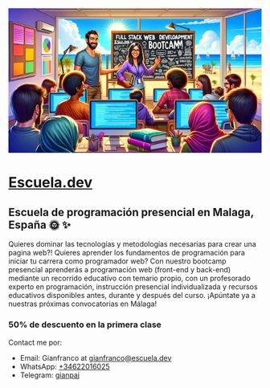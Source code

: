 <img style="width:100%, height: auto" src="https://github.com/Escuela-dev/.github/blob/main/coding-school-chatgpt-dec-28-small.jpeg" />

# <a href="https://escuela.dev">Escuela.dev</a>

## Escuela de programación presencial en Malaga, España 🌞 :sparkles:

Quieres dominar las tecnologías y metodologías necesarias para crear una pagina web?! Quieres aprender los fundamentos de programación para iniciar tu carrera como programador web? Con nuestro bootcamp presencial aprenderás a programación web (front-end y back-end) mediante un recorrido educativo con temario propio, con un profesorado experto en programación, instrucción presencial individualizada y recursos educativos disponibles antes, durante y después del curso. ¡Apúntate ya a nuestras próximas convocatorias en Málaga!

### 50% de descuento en la primera clase

Contact me por:

- Email: Gianfranco at <gianfranco@escuela.dev>
- WhatsApp: <a href="https://wa.me/+34622016025">+34622016025</a>
- Telegram: <a href="https://t.me/gianpaj">gianpaj</a>
